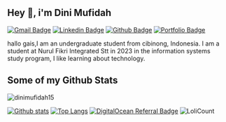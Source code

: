 ## Hey 👋, i'm Dini Mufidah
[![Gmail Badge](https://img.shields.io/badge/-arif190315@gmail.com-c14438?style=flat&logo=Gmail&logoColor=white&link=mailto:arif190315@gmail.com)](mailto:arif190315@gmail.com) 
[![Linkedin Badge](https://img.shields.io/badge/instagram-dinimufidah15-blue?style=flat&logo=instagram&logoColor=blue&link=https://www.instagram.com/muh_jundy_r/)](https://www.instagram.com/muh_jundy_r/) [![Github Badge](https://img.shields.io/badge/-dinimufidah15-grey?style=flat&logo=github&logoColor=white&link=https://github.com/dinimufidah15/)](https://www.github.com/dinimufidah15/) [![Portfolio Badge](https://img.shields.io/badge/webssh-web-blue?style=flat&link=https://www.fusiontempest.my.id/)](https://www.technovpn.biz.id/) <p align='left'>hallo gais,I am an undergraduate student from cibinong, Indonesia. I am a student at Nurul Fikri Integrated Stt in 2023 in the information systems study program, I like learning about technology.</p>
## Some of my Github Stats
<p align=left> <img src=https://komarev.com/ghpvc/?username=dinimufidah15 alt=dinimufidah15 /> </p>

[![Github stats](https://github-readme-stats.vercel.app/api?username=dinimufidah15&show_icons=true&icon_color=FFFF00&theme=dark&title_color=FFFF00&include_all_commits=true)](https://github.com/dinimufidah15/github-readme-stats)
[![Top Langs](https://github-readme-stats.vercel.app/api/top-langs/?username=dinimufidah15&icon_color=FFFF00&theme=dark&title_color=FFFF00&layout=compact)](https://github.com/dinimufidah15/github-readme-stats)
[![DigitalOcean Referral Badge](https://web-platforms.sfo2.cdn.digitaloceanspaces.com/WWW/Badge%201.svg)](https://www.digitalocean.com/?refcode=ff86c75f92d4&utm_campaign=Referral_Invite&utm_medium=Referral_Program&utm_source=badge)
![LoliCount](https://count.getloli.com/get/@dinimufidah15?theme=rule34)
